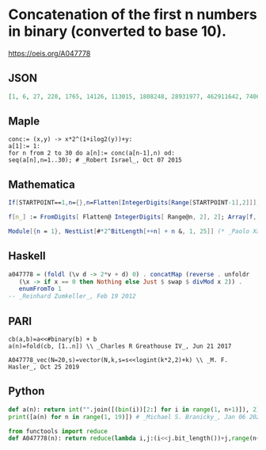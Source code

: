 # Concatenation of the first n numbers in binary \(converted to base 10\)\.
https://oeis.org/A047778
## JSON
```JSON
[1, 6, 27, 220, 1765, 14126, 113015, 1808248, 28931977, 462911642, 7406586283, 118505380540, 1896086088653, 30337377418462, 485398038695407, 15532737238253040, 497047591624097297, 15905522931971113522, 508976733823075632723, 16287255482338420247156]
```
## Maple
```Maple
conc:= (x,y) -> x*2^(1+ilog2(y))+y:
a[1]:= 1:
for n from 2 to 30 do a[n]:= conc(a[n-1],n) od:
seq(a[n],n=1..30); # _Robert Israel_, Oct 07 2015
```
## Mathematica
```Mathematica
If[STARTPOINT==1,n={},n=Flatten[IntegerDigits[Range[STARTPOINT-1],2]]]; Table[AppendTo[n,IntegerDigits[w,2]];n=Flatten[n];FromDigits[n,2],{w,STARTPOINT,ENDPOINT}] (* _Dylan Hamilton_, Aug 04 2010 *)
```
```Mathematica
f[n_] := FromDigits[ Flatten@ IntegerDigits[ Range@n, 2], 2]; Array[f, 18] (* _Robert G. Wilson v_, Nov 07 2010 *)
```
```Mathematica
Module[{n = 1}, NestList[#*2^BitLength[++n] + n &, 1, 25]] (* _Paolo Xausa_, Sep 30 2024 *)
```
## Haskell
```Haskell
a047778 = (foldl (\v d -> 2*v + d) 0) . concatMap (reverse . unfoldr
   (\x -> if x == 0 then Nothing else Just $ swap $ divMod x 2)) .
   enumFromTo 1
-- _Reinhard Zumkeller_, Feb 19 2012
```
## PARI
```PARI
cb(a,b)=a<<#binary(b) + b
a(n)=fold(cb, [1..n]) \\ _Charles R Greathouse IV_, Jun 21 2017
```
```PARI
A047778_vec(N=20,s)=vector(N,k,s=s<<logint(k*2,2)+k) \\ _M. F. Hasler_, Oct 25 2019
```
## Python
```Python
def a(n): return int("".join([(bin(i))[2:] for i in range(1, n+1)]), 2)
print([a(n) for n in range(1, 19)]) # _Michael S. Branicky_, Jan 06 2021
```
```Python
from functools import reduce
def A047778(n): return reduce(lambda i,j:(i<<j.bit_length())+j,range(n+1)) # _Chai Wah Wu_, Feb 26 2023
```
